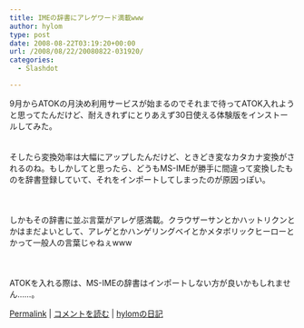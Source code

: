 ```yaml
---
title: IMEの辞書にアレゲワード満載www
author: hylom
type: post
date: 2008-08-22T03:19:20+00:00
url: /2008/08/22/20080822-031920/
categories:
  - Slashdot

---
```

9月からATOKの月決め利用サービスが始まるのでそれまで待ってATOK入れようと思ってたんだけど、耐えきれずにとりあえず30日使える体験版をインストールしてみた。  
</br>   
そしたら変換効率は大幅にアップしたんだけど、ときどき変なカタカナ変換がされるのね。もしかしてと思ったら、どうもMS-IMEが勝手に間違って変換したものを辞書登録していて、それをインポートしてしまったのが原因っぽい。</br>  
</br>   
しかもその辞書に並ぶ言葉がアレゲ感満載。クラウザーサンとかハットリクンとかはまだよいとして、アレゲとかハンゲリングベイとかメタボリックヒーローとかって一般人の言葉じゃねぇwww</br>  
</br>   
ATOKを入れる際は、MS-IMEの辞書はインポートしない方が良いかもしれません……。</br> 

   [Permalink][1] |    [コメントを読む][2] |    [hylomの日記][3] 

</br>

 [1]: http://slashdot.jp/~hylom/journal/449896
 [2]: http://slashdot.jp/~hylom/journal/449896#acomments
 [3]: http://slashdot.jp/~hylom/journal/